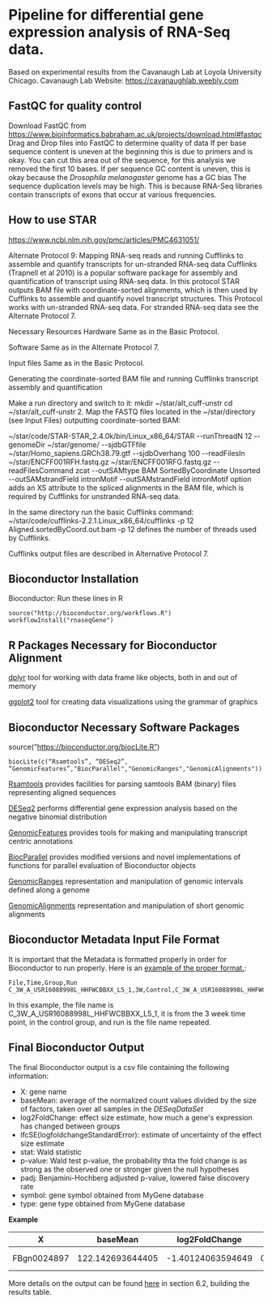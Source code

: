 # Pipeline for differential gene expression analysis of RNA-Seq data. 
Based on experimental results from the Cavanaugh Lab at Loyola University Chicago.
Cavanaugh Lab Website: https://cavanaughlab.weebly.com

## FastQC for quality control
Download FastQC from https://www.bioinformatics.babraham.ac.uk/projects/download.html#fastqc
Drag and Drop files into FastQC to determine quality of data
If per base sequence content is uneven at the beginning this is due to primers and is okay.  You can cut this area out of the sequence, for this analysis we removed the first 10 bases.
If per sequence GC content is uneven, this is okay because the _Drosophila melanogaster_ genome has a GC bias
The sequence duplication levels may be high.  This is because RNA-Seq libraries contain transcripts of exons that occur at various frequencies. 


## How to use STAR

https://www.ncbi.nlm.nih.gov/pmc/articles/PMC4631051/

Alternate Protocol 9: Mapping RNA-seq reads and running Cufflinks to assemble and quantify transcripts for un-stranded RNA-seq data Cufflinks (Trapnell et al 2010) is a popular software package for assembly and quantification of transcript using RNA-seq data. In this protocol STAR outputs BAM file with coordinate-sorted alignments, which is then used by Cufflinks to assemble and quantify novel transcript structures. This Protocol works with un-stranded RNA-seq data. For stranded RNA-seq data see the Alternate Protocol 7.

Necessary Resources Hardware Same as in the Basic Protocol.

Software Same as in the Alternate Protocol 7.

Input files Same as in the Basic Protocol.

Generating the coordinate-sorted BAM file and running Cufflinks transcript assembly and quantification



Make a run directory and switch to it:
mkdir ~/star/alt_cuff-unstr cd ~/star/alt_cuff-unstr 2. Map the FASTQ files located in the ~/star/directory (see Input Files) outputting coordinate-sorted BAM:

~/star/code/STAR-STAR_2.4.0k/bin/Linux_x86_64/STAR
--runThreadN 12 --genomeDir ~/star/genome/ 
--sjdbGTFfile ~/star/Homo_sapiens.GRCh38.79.gtf --sjdbOverhang 100 
--readFilesIn ~/star/ENCFF001RFH.fastq.gz ~/star/ENCFF001RFG.fastq.gz --readFilesCommand zcat 
--outSAMtype BAM SortedByCoordinate Unsorted 
--outSAMstrandField intronMotif --outSAMstrandField intronMotif option adds an XS attribute to the spliced alignments in the BAM file, which is required by Cufflinks for unstranded RNA-seq data.

In the same directory run the basic Cufflinks command:
~/star/code/cufflinks-2.2.1.Linux_x86_64/cufflinks -p 12 Aligned.sortedByCoord.out.bam -p 12 defines the number of threads used by Cufflinks.

Cufflinks output files are described in Alternative Protocol 7.


## Bioconductor Installation 
Bioconductor: Run these lines in R
```
source("http://bioconductor.org/workflows.R")
workflowInstall("rnaseqGene")
```
## R Packages Necessary for Bioconductor Alignment

[dplyr](https://cran.r-project.org/web/packages/dplyr/index.html)
tool for working with data frame like objects, both in and out of memory

[ggplot2](https://cran.r-project.org/web/packages/ggplot2/index.html)
tool for creating data visualizations using the grammar of graphics

## Bioconductor Necessary Software Packages
source(“https://bioconductor.org/biocLite.R”)
````
biocLite(c(“Rsamtools”, “DESeq2”, “GenomicFeatures”,"BiocParallel","GenomicRanges","GenomicAlignments"))
````
[Rsamtools](https://bioconductor.org/packages/3.6/bioc/html/Rsamtools.html)
provides facilities for parsing samtools BAM (binary) files representing aligned sequences

[DESeq2](https://bioconductor.org/packages/3.6/bioc/html/DESeq2.html)
performs differential gene expression analysis based on the negative binomial distribution

[GenomicFeatures](https://bioconductor.org/packages/3.6/bioc/html/GenomicFeatures.html)
provides tools for making and manipulating transcript centric annotations

[BiocParallel](https://www.bioconductor.org/packages/release/bioc/html/BiocParallel.html)
provides modified versions and novel implementations of functions for parallel evaluation of Bioconductor objects

[GenomicRanges](https://www.bioconductor.org/packages/release/bioc/html/GenomicRanges.html)
representation and manipulation of genomic intervals defined along a genome

[GenomicAlignments](https://www.bioconductor.org/packages/release/bioc/html/GenomicAlignments.html)
representation and manipulation of short genomic alignments

## Bioconductor Metadata Input File Format

It is important that the Metadata is formatted properly in order for Bioconductor to run properly. Here is an [example of the proper format.](https://github.com/jng2/SeqDiff_RNA/blob/master/metadata.txt):
````
File,Time,Group,Run
C_3W_A_USR16088998L_HHFWCBBXX_L5_1,3W,Control,C_3W_A_USR16088998L_HHFWCBBXX_L5_1
````
In this example, the file name is C_3W_A_USR16088998L_HHFWCBBXX_L5_1, it is from the 3 week time point, in the control group, and run is the file name repeated.

## Final Bioconductor Output

The final Bioconductor output is a csv file containing the following information: 
* X: gene name
* baseMean: average of the normalized count values divided by the size of factors, taken over all samples in the _DESeqDataSet_
* log2FoldChange: effect size estimate, how much a gene's expression has changed between groups 
* lfcSE(logfoldchangeStandardError): estimate of uncertainty of the effect size estimate
* stat: Wald statistic
* p-value: Wald test p-value, the probability thta the fold change is as strong as the observed one or stronger given the null hypotheses
* padj: Benjamini-Hochberg adjusted p-value, lowered false discovery rate
* symbol: gene symbol obtained from MyGene database
* type: gene type obtained from MyGene database

**Example**

| X | baseMean | log2FoldChange | lfcSE | stat | p-value | padj | symbol | type |
| --- | --- | --- | --- | --- | --- | --- | --- | --- |
| FBgn0024897 | 122.142693644405 | -1.40124063594649 | 0.272652681194509 | -5.1392879388076 | 2.75781528244776e-07 | 0.00105893212307788 | b6 | protein-coding |

More details on the output can be found [here](http://www.bioconductor.org/help/workflows/rnaseqGene/#building-the-results-table) in section 6.2, building the results table.
